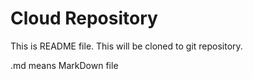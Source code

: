 # Cloud Repository
This is README file.
This will be cloned to git repository.

.md means MarkDown file